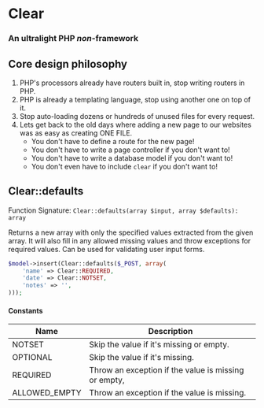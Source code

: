 # Clear

### An ultralight PHP *non*-framework

## Core design philosophy

1. PHP's processors already have routers built in, stop writing routers in PHP.
2. PHP is already a templating language, stop using another one on top of it.
3. Stop auto-loading dozens or hundreds of unused files for every request.
4. Lets get back to the old days where adding a new page to our websites was as easy as creating ONE FILE.
	* You don't have to define a route for the new page!
	* You don't have to write a page controller if you don't want to!
	* You don't have to write a database model if you don't want to!
	* You don't even have to include `clear` if you don't want to!

## Clear::defaults

Function Signature: `Clear::defaults(array $input, array $defaults): array`

Returns a new array with only the specified values extracted from the given array. It will also fill in any allowed missing values and throw exceptions for required values. Can be used for validating user input forms.

```php
$model->insert(Clear::defaults($_POST, array(
	'name' => Clear::REQUIRED,
	'date' => Clear::NOTSET,
	'notes' => '',
)));
```

#### Constants

 Name         | Description
--------------|------------
NOTSET        | Skip the value if it's missing or empty.
OPTIONAL      | Skip the value if it's missing.
REQUIRED      | Throw an exception if the value is missing or empty,
ALLOWED_EMPTY | Throw an exception if the value is missing.
